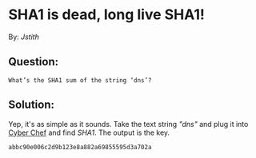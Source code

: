 __SHA1 is dead, long live SHA1!__
=================================

By: _Jstith_

## Question:

```
What’s the SHA1 sum of the string ‘dns’?
```

## Solution:

Yep, it's as simple as it sounds. Take the text string _"dns"_ and plug it into [Cyber Chef](https://gchq.github.io/CyberChef/) and find _SHA1_. The output is the key.

``` 
abbc90e006c2d9b123e8a882a69855595d3a702a
```